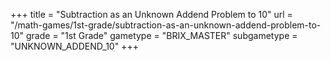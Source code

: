 +++
title = "Subtraction as an Unknown Addend Problem to 10"
url = "/math-games/1st-grade/subtraction-as-an-unknown-addend-problem-to-10"
grade = "1st Grade"
gametype = "BRIX_MASTER"
subgametype = "UNKNOWN_ADDEND_10"
+++
